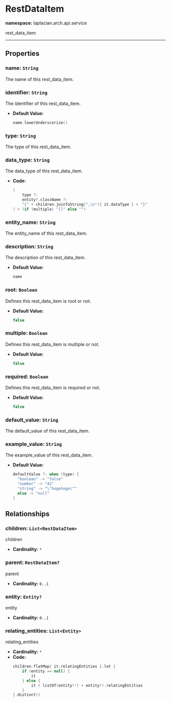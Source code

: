 # **RestDataItem**
**namespace:** laplacian.arch.api.service

rest_data_item



---

## Properties

### name: `String`
The name of this rest_data_item.

### identifier: `String`
The identifier of this rest_data_item.
- **Default Value:**
  ```kotlin
  name.lowerUnderscorize()
  ```

### type: `String`
The type of this rest_data_item.

### data_type: `String`
The data_type of this rest_data_item.
- **Code:**
  ```kotlin
  (
      type ?:
      entity?.className ?:
      "{" + children.joinToString(",\n"){ it.dataType } + "}"
  ) + (if (multiple) "[]" else "")
  ```

### entity_name: `String`
The entity_name of this rest_data_item.

### description: `String`
The description of this rest_data_item.
- **Default Value:**
  ```kotlin
  name
  ```

### root: `Boolean`
Defines this rest_data_item is root or not.
- **Default Value:**
  ```kotlin
  false
  ```

### multiple: `Boolean`
Defines this rest_data_item is multiple or not.
- **Default Value:**
  ```kotlin
  false
  ```

### required: `Boolean`
Defines this rest_data_item is required or not.
- **Default Value:**
  ```kotlin
  false
  ```

### default_value: `String`
The default_value of this rest_data_item.

### example_value: `String`
The example_value of this rest_data_item.
- **Default Value:**
  ```kotlin
  defaultValue ?: when (type) {
    "boolean" -> "false"
    "number" -> "42"
    "string" -> "\"hogehoge\""
    else -> "null"
  }
  ```

## Relationships

### children: `List<RestDataItem>`
children
- **Cardinality:** `*`

### parent: `RestDataItem?`
parent
- **Cardinality:** `0..1`

### entity: `Entity?`
entity
- **Cardinality:** `0..1`

### relating_entities: `List<Entity>`
relating_entities
- **Cardinality:** `*`
- **Code:**
  ```kotlin
  children.flatMap{ it.relatingEntities }.let {
      if (entity == null) {
          it
      } else {
          it + listOf(entity!!) + entity!!.relatingEntities
      }
  }.distinct()
  ```